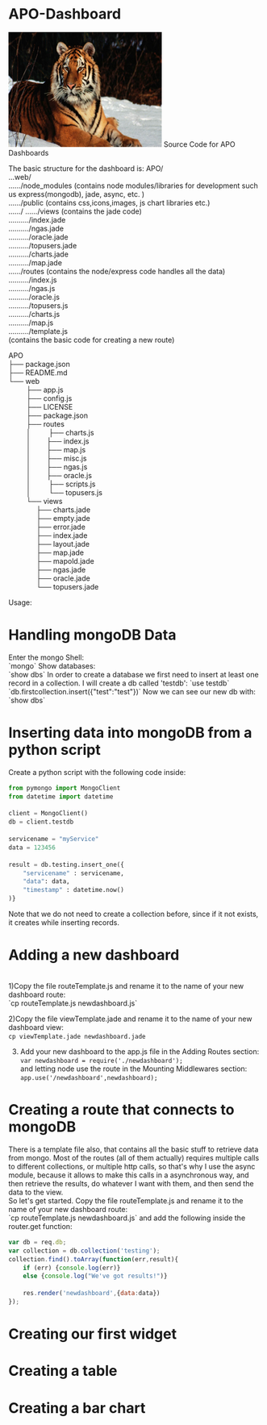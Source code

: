 # APO-Dashboard

<img src="tiger.jpg" alt="Mountain View" style="width:304px;height:228px;">
Source Code for APO Dashboards

The basic structure for the dashboard is:
APO/<br>
...web/<br>
....../node_modules (contains node modules/libraries for development such us express(mongodb), jade, async, etc. )<br>
....../public (contains css,icons,images, js chart libraries etc.)<br>
....../
....../views (contains the jade code)<br>
........../index.jade<br>
........../ngas.jade<br>
........../oracle.jade<br>
........../topusers.jade<br>
........../charts.jade<br>
........../map.jade<br>
....../routes (contains the node/express code handles all the data)<br>
........../index.js<br>
........../ngas.js<br>
........../oracle.js<br>
........../topusers.js<br>
........../charts.js<br>
........../map.js<br>
........../template.js<br> (contains the basic code for creating a new route)

APO<br>
├── package.json<br>
├── README.md<br>
└── web <br>
&nbsp;&nbsp;&nbsp;&nbsp;&nbsp; &nbsp;&nbsp;   ├── app.js <br>
&nbsp;&nbsp;&nbsp;&nbsp;&nbsp; &nbsp;&nbsp;   ├── config.js <br>
&nbsp;&nbsp;&nbsp;&nbsp;&nbsp; &nbsp;&nbsp;   ├── LICENSE <br> 
&nbsp;&nbsp;&nbsp;&nbsp;&nbsp; &nbsp;&nbsp;   ├── package.json <br>
&nbsp;&nbsp;&nbsp;&nbsp;&nbsp; &nbsp;&nbsp;   ├── routes <br>
&nbsp;&nbsp;&nbsp;&nbsp;&nbsp;  &nbsp;&nbsp; │ &nbsp;&nbsp; &nbsp;&nbsp;   ├── charts.js <br>
&nbsp;&nbsp;&nbsp;&nbsp;&nbsp; &nbsp;&nbsp;  │  &nbsp;&nbsp; &nbsp;&nbsp;  ├── index.js <br>
&nbsp;&nbsp;&nbsp;&nbsp;&nbsp; &nbsp;&nbsp;  │  &nbsp;&nbsp; &nbsp;&nbsp;  ├── map.js <br>
&nbsp;&nbsp;&nbsp;&nbsp;&nbsp; &nbsp;&nbsp;  │  &nbsp;&nbsp; &nbsp;&nbsp;  ├── misc.js <br>
&nbsp;&nbsp;&nbsp;&nbsp;&nbsp; &nbsp;&nbsp;  │  &nbsp;&nbsp; &nbsp;&nbsp;  ├── ngas.js <br>
&nbsp;&nbsp;&nbsp;&nbsp;&nbsp; &nbsp;&nbsp;  │  &nbsp;&nbsp; &nbsp;&nbsp;  ├── oracle.js <br>
&nbsp;&nbsp;&nbsp;&nbsp;&nbsp; &nbsp;&nbsp;  │   &nbsp;&nbsp; &nbsp;&nbsp; ├── scripts.js <br>
&nbsp;&nbsp;&nbsp;&nbsp;&nbsp; &nbsp;&nbsp;  │   &nbsp;&nbsp; &nbsp;&nbsp; └── topusers.js <br>
&nbsp;&nbsp;&nbsp;&nbsp;&nbsp; &nbsp;&nbsp;  └── views <br>
&nbsp;&nbsp;&nbsp;&nbsp;&nbsp;&nbsp;&nbsp;&nbsp;&nbsp;&nbsp; &nbsp;&nbsp;      ├── charts.jade <br>
&nbsp;&nbsp;&nbsp;&nbsp;&nbsp;&nbsp;&nbsp;&nbsp;&nbsp;&nbsp; &nbsp;&nbsp;      ├── empty.jade <br>
&nbsp;&nbsp;&nbsp;&nbsp;&nbsp;&nbsp;&nbsp;&nbsp;&nbsp;&nbsp; &nbsp;&nbsp;      ├── error.jade <br>
&nbsp;&nbsp;&nbsp;&nbsp;&nbsp;&nbsp;&nbsp;&nbsp;&nbsp;&nbsp;  &nbsp;&nbsp;     ├── index.jade <br>
&nbsp;&nbsp;&nbsp;&nbsp;&nbsp;&nbsp;&nbsp;&nbsp;&nbsp;&nbsp;   &nbsp;&nbsp;    ├── layout.jade <br>
&nbsp;&nbsp;&nbsp;&nbsp;&nbsp;&nbsp;&nbsp;&nbsp;&nbsp;&nbsp; &nbsp;&nbsp;      ├── map.jade <br>
&nbsp;&nbsp;&nbsp;&nbsp;&nbsp;&nbsp;&nbsp;&nbsp;&nbsp;&nbsp; &nbsp;&nbsp;      ├── mapold.jade <br>
&nbsp;&nbsp;&nbsp;&nbsp;&nbsp;&nbsp;&nbsp;&nbsp;&nbsp;&nbsp; &nbsp;&nbsp;      ├── ngas.jade <br>
&nbsp;&nbsp;&nbsp;&nbsp;&nbsp;&nbsp;&nbsp;&nbsp;&nbsp;&nbsp; &nbsp;&nbsp;      ├── oracle.jade <br>
&nbsp;&nbsp;&nbsp;&nbsp;&nbsp;&nbsp;&nbsp;&nbsp;&nbsp;&nbsp; &nbsp;&nbsp;      └── topusers.jade <br>


Usage:<br>

<h1>Handling mongoDB Data </h1>
Enter the mongo Shell: <br>
`mongo`
Show databases: <br>
`show dbs`
In order to create a database we first need to insert at least one record in a collection. I will create a db called 'testdb':
`use testdb`
`db.firstcollection.insert({"test":"test"})`
Now we can see our new db with:
`show dbs`


<h1>Inserting data into mongoDB from a python script</h1>
Create a python script with the following code inside:

```python
from pymongo import MongoClient
from datetime import datetime

client = MongoClient()
db = client.testdb

servicename = "myService"
data = 123456

result = db.testing.insert_one({
	"servicename" : servicename,
	"data": data,
	"timestamp" : datetime.now()
)}
```

Note that we do not need to create a collection before, since if it not exists, it creates while inserting records.


<h1>Adding a new dashboard</h1><br>
1)Copy the file routeTemplate.js and rename it to the name of your new dashboard route: <br>
`cp routeTemplate.js newdashboard.js` <br>

2)Copy the file viewTemplate.jade and rename it to the name of your new dashboard view: <br>
`cp viewTemplate.jade newdashboard.jade` <br>

3) Add your new dashboard to the app.js file in the Adding Routes section: <br>
`var newdashboard = require('./newdashboard');` <br>
and letting node use the route in the Mounting Middlewares section: <br>
`app.use('/newdashboard',newdashboard);` <br>

<h1>Creating a route that connects to mongoDB</h1>
There is a template file also, that contains all the basic stuff to retrieve data from mongo. Most of the routes (all of them actually) requires multiple calls to different collections, or multiple http calls, so that's why I use the async module, because it allows to make this calls in a asynchronous way, and then retrieve the results, do whatever I want with them, and then send the data to the view.<br>
So let's get started. Copy the file routeTemplate.js and rename it to the name of your new dashboard route: <br>
`cp routeTemplate.js newdashboard.js`
and add the following inside the router.get function:

```javascript
var db = req.db;
var collection = db.collection('testing');
collection.find().toArray(function(err,result){
	if (err) {console.log(err)}
	else {console.log("We've got results!")}

	res.render('newdashboard',{data:data})
});
```

<h1> Creating our first widget </h1> 

<h1> Creating a table </h1>

<h1> Creating a bar chart</h1>

